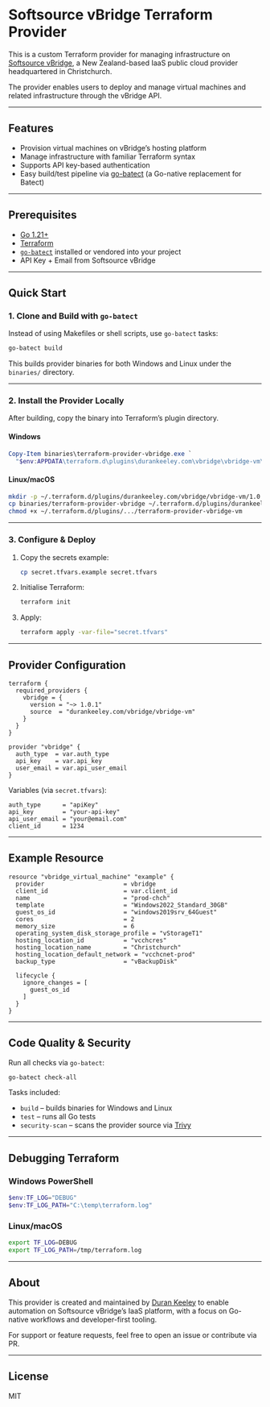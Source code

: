 # Softsource vBridge Terraform Provider

This is a custom Terraform provider for managing infrastructure on [Softsource vBridge](https://www.svbgroup.co.nz/), a New Zealand-based IaaS public cloud provider headquartered in Christchurch.

The provider enables users to deploy and manage virtual machines and related infrastructure through the vBridge API.

---

## Features

* Provision virtual machines on vBridge’s hosting platform
* Manage infrastructure with familiar Terraform syntax
* Supports API key-based authentication
* Easy build/test pipeline via [go-batect](https://github.com/durankeeley/go-batect) (a Go-native replacement for Batect)

---

## Prerequisites

* [Go 1.21+](https://golang.org/dl/)
* [Terraform](https://developer.hashicorp.com/terraform/downloads)
* [`go-batect`](https://github.com/your-org/go-batect) installed or vendored into your project
* API Key + Email from Softsource vBridge

---

## Quick Start

### 1. Clone and Build with `go-batect`

Instead of using Makefiles or shell scripts, use `go-batect` tasks:

```sh
go-batect build
```

This builds provider binaries for both Windows and Linux under the `binaries/` directory.

---

### 2. Install the Provider Locally

After building, copy the binary into Terraform’s plugin directory.

#### Windows

```powershell
Copy-Item binaries\terraform-provider-vbridge.exe `
  "$env:APPDATA\terraform.d\plugins\durankeeley.com\vbridge\vbridge-vm\1.0.1\windows_amd64\terraform-provider-vbridge-vm.exe"
```

#### Linux/macOS

```sh
mkdir -p ~/.terraform.d/plugins/durankeeley.com/vbridge/vbridge-vm/1.0.1/linux_amd64
cp binaries/terraform-provider-vbridge ~/.terraform.d/plugins/durankeeley.com/vbridge/vbridge-vm/1.0.1/linux_amd64/terraform-provider-vbridge-vm
chmod +x ~/.terraform.d/plugins/.../terraform-provider-vbridge-vm
```

---

### 3. Configure & Deploy

1. Copy the secrets example:

   ```sh
   cp secret.tfvars.example secret.tfvars
   ```
2. Initialise Terraform:

   ```sh
   terraform init
   ```
3. Apply:

   ```sh
   terraform apply -var-file="secret.tfvars"
   ```

---

##  Provider Configuration

```hcl
terraform {
  required_providers {
    vbridge = {
      version = "~> 1.0.1"
      source  = "durankeeley.com/vbridge/vbridge-vm"
    }
  }
}

provider "vbridge" {
  auth_type  = var.auth_type
  api_key    = var.api_key
  user_email = var.api_user_email
}
```

Variables (via `secret.tfvars`):

```hcl
auth_type      = "apiKey"
api_key        = "your-api-key"
api_user_email = "your@email.com"
client_id      = 1234
```

---

## Example Resource

```hcl
resource "vbridge_virtual_machine" "example" {
  provider                      = vbridge
  client_id                     = var.client_id
  name                          = "prod-chch"
  template                      = "Windows2022_Standard_30GB"
  guest_os_id                   = "windows2019srv_64Guest"
  cores                         = 2
  memory_size                   = 6
  operating_system_disk_storage_profile = "vStorageT1"
  hosting_location_id           = "vcchcres"
  hosting_location_name         = "Christchurch"
  hosting_location_default_network = "vcchcnet-prod"
  backup_type                   = "vBackupDisk"

  lifecycle {
    ignore_changes = [
      guest_os_id
    ]
  }
}
```

---

## Code Quality & Security

Run all checks via `go-batect`:

```sh
go-batect check-all
```

Tasks included:

* `build` – builds binaries for Windows and Linux
* `test` – runs all Go tests
* `security-scan` – scans the provider source via [Trivy](https://github.com/aquasecurity/trivy)

---

## Debugging Terraform

### Windows PowerShell

```powershell
$env:TF_LOG="DEBUG"
$env:TF_LOG_PATH="C:\temp\terraform.log"
```

### Linux/macOS

```sh
export TF_LOG=DEBUG
export TF_LOG_PATH=/tmp/terraform.log
```

---

## About

This provider is created and maintained by [Duran Keeley](https://github.com/durankeeley) to enable automation on Softsource vBridge’s IaaS platform, with a focus on Go-native workflows and developer-first tooling.

For support or feature requests, feel free to open an issue or contribute via PR.

---

## License

MIT 
